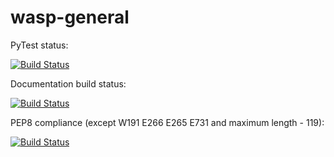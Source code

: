 # wasp-general

PyTest status:

[![Build Status](http://jenkins.home.a1ezzz.ru/buildStatus/icon?job=wasp-general)](https://github.com/a1ezzz/wasp-general)

Documentation build status:

[![Build Status](http://jenkins.home.a1ezzz.ru/buildStatus/icon?job=wasp-general-docs)](https://github.com/a1ezzz/wasp-general)

PEP8 compliance (except W191 E266 E265 E731 and maximum length - 119):

[![Build Status](http://jenkins.home.a1ezzz.ru/buildStatus/icon?job=wasp-general-pep8)](https://github.com/a1ezzz/wasp-general)
